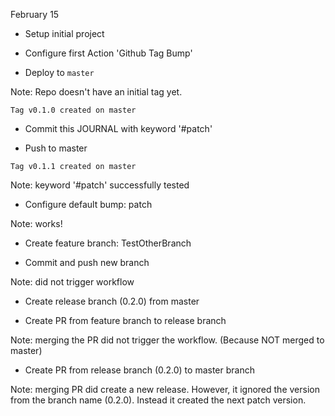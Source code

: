 February 15

- Setup initial project

- Configure first Action 'Github Tag Bump' 

- Deploy to `master`

Note: Repo doesn't have an initial tag yet.

`Tag v0.1.0 created on master` 

- Commit this JOURNAL with keyword '#patch'

- Push to master

`Tag v0.1.1 created on master` 

Note: keyword '#patch' successfully tested

- Configure default bump: patch

Note: works!

- Create feature branch: TestOtherBranch

- Commit and push new branch

Note: did not trigger workflow

- Create release branch (0.2.0) from master

- Create PR from feature branch to release branch

Note: merging the PR did not trigger the workflow. (Because NOT merged to master)

- Create PR from release branch (0.2.0) to master branch

Note: merging PR did create a new release. However, it ignored the version from the branch name (0.2.0). Instead it created the next patch version.


